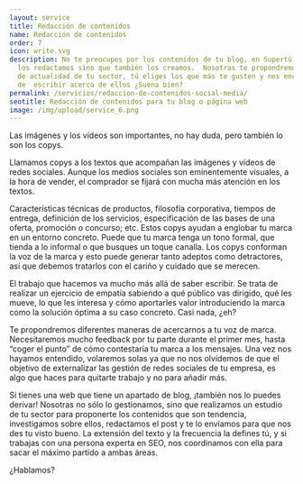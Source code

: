 ```yaml
---
layout: service
title: Redacción de contenidos
name: Redacción de contenidos
order: 7
icon: write.svg
description: No te preocupes por los contenidos de tu blog, en Supertú no sólo
  los redactamos sino que también los creamos.  Nosotras te propondremos temas
  de actualidad de tu sector, tú eliges los que más te gusten y nos encargaremos
  de  escribir acerca de ellos ¿Suena bien?
permalink: /servicios/redaccion-de-contenidos-social-media/
seotitle: Redacción de contenidos para tu blog o página web
image: /img/upload/service_6.png
---
```

Las imágenes y los vídeos son importantes, no hay duda, pero también lo son los copys.

Llamamos copys a los textos que acompañan las imágenes y vídeos de redes sociales. Aunque los medios sociales son eminentemente visuales, a la hora de vender, el comprador se fijará con mucha más atención en los textos.

Características técnicas de productos, filosofía corporativa, tiempos de entrega, definición de los servicios, especificación de las bases de una oferta, promoción o concurso; etc. Estos copys ayudan a englobar tu marca en un entorno concreto. Puede que tu marca tenga un tono formal, que tienda a lo informal o que busques un toque canalla. Los copys conforman la voz de la marca y esto puede generar tanto adeptos como detractores, así que debemos tratarlos con el cariño y cuidado que se merecen.

El trabajo que hacemos va mucho más allá de saber escribir. Se trata de realizar un ejercicio de empatía sabiendo a qué público vas dirigido, qué les mueve, lo que les interesa y cómo aportarles valor introduciendo la marca como la solución óptima a su caso concreto. Casi nada, ¿eh?

Te propondremos diferentes maneras de acercarnos a tu voz de marca. Necesitaremos mucho feedback por tu parte durante el primer mes, hasta “coger el punto” de cómo contestaría tu marca a los mensajes. Una vez nos hayamos entendido, volaremos solas ya que no nos olvidemos de que el objetivo de externalizar las gestión de redes sociales de tu empresa, es algo que haces para quitarte trabajo y no para añadir más. 

Si tienes una web que tiene un apartado de blog, ¡también nos lo puedes derivar! Nosotras no sólo lo gestionamos, sino que realizamos un estudio de tu sector para proponerte los contenidos que son tendencia, investigamos sobre ellos, redactamos el post y te lo envíamos para que nos des tu visto bueno. La extensión del texto y la frecuencia la defines tú, y si trabajas con una persona experta en SEO, nos coordinamos con ella para sacar el máximo partido a ambas áreas.

¿Hablamos?